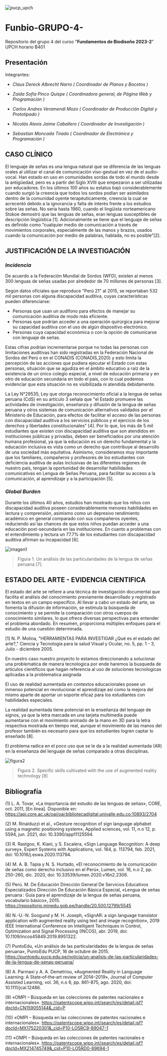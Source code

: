 ![pucp_upch](https://github.com/Sebas312431/Funbio-GRUPO-4-/assets/143019044/11b298ef-4331-4d34-9643-bca3bb04df60)

# Funbio-GRUPO-4-

Repositorio del grupo 4 del curso "**Fundamentos de Biodiseño 2023-2**" UPCH horario B401

## Presentación 


Integrantes:  

- *Claus Dereck Albrecht Narro ( Coordinador de Planos y Bocetos )*

- *Zaida Sofía Pinco Quispe ( Coordinadora general, de Página Web y Programación )*

- *Carlos Andres Veramendi Mozo ( Coordinador de Producción Digital y Prototipado )*

- *Nicolás Alexis Jaime Caballero ( Coordinador de Investigación )*

- *Sebastian Moncada Tirado ( Coordinador de Electrónica y Programación )*

## CASO CLÍNICO

El lenguaje de señas es una lengua natural que se diferencia de las lenguas orales al utilizar el canal de comunicación viso-gestual en vez de el audio-vocal. Han estado en uso en comunidades sordas de todo el mundo desde la antigüedad, pero es a partir del Siglo XVIII que empezaron a ser utilizadas por educadores. En los últimos 100 años su estatus bajó considerablemente cuando surgió la creencia que todos los sordos podían ser asimilados dentro de la comunidad oyente terapéuticamente, creencia la cual se acrecentó debido a la ignorancia y falta de interés frente a los estudios sobre las señas. No sería hasta 1960, cuando el lingüista norteamericano Stokoe demostró que las lenguas de señas, eran lenguas susceptibles de descripción lingüística [1]. Adicionalmente se tiene que el lenguaje de señas es definido como “cualquier medio de comunicación a través de movimientos corporales, especialmente de las manos y brazos, usados cuando la comunicación por medio de palabras, hablada, no es posible”[2].

## JUSTIFICACIÓN DE LA INVESTIGACIÓN
### *Incidencia*
De acuerdo a la Federación Mundial de Sordos (WFD), existen al menos 300 lenguas de señas usadas por alrededor de 70 millones de personas [3].

Según datos oficiales que reproduce "Perú 21" al 2015, se reportaban 532 mil personas con alguna discapacidad auditiva, cuyas características pueden diferenciarse:
  - Personas que usan un audífono para efectos de manejar su comunicación 	auditiva de modo más eficiente.
  - Personas que podrían acceder a una operación quirúrgica para mejorar su 	capacidad auditiva con el uso de algún dispositivo electrónico.
  - Personas cuya capacidad económica o con la opción de comunicarse con 	lenguaje de señas.

Estas cifras podrían incrementarse porque no todas las personas con limitaciones auditivas han sido registradas en la Federación Nacional de Sordos del Perú o en el CONADIS (CONADIS,2020) y esto limita la percepción de las acciones que pudiera ejecutar el Estado con estas personas, situación que se agudiza en el ámbito educativo a raíz de la existencia de un único colegio especial, a nivel de educación primaria y en otro de educación secundaria en todo el país, con lo cual podemos evidenciar que esta situación no es visibilizada ni atendida debidamente.

La Ley N°29535, Ley que otorga reconocimiento oficial a la lengua de señas peruana (CdS) en su artículo 3 señala que "el Estado promueve las actividades de investigación, enseñanza y difusión de la lengua de señas peruana y otros sistemas de comunicación alternativos validados por el Ministerio de Educación, para efectos de facilitar el acceso de las personas con discapacidad auditiva a los servicios públicos y el ejercicio de los derechos y libertades constitucionales" [4]. Por lo que, los más de 5 mil estudiantes que existen con discapacidad auditiva que son atendidos en instituciones públicas y privadas, deben ser beneficiados por una atención humana profesional, ya que la educación es un derecho fundamental y la educación inclusiva es vista como un derecho que contribuye al desarrollo de una sociedad más equitativa. Asimismo, consideramos muy importante que los familiares, compañeros y profesores de los estudiantes con deficiencia auditiva de aulas inclusivas de las diferentes regiones de nuestro país, tengan la oportunidad de desarrollar habilidades comunicativas en Lengua de Señas Peruana, para facilitar su acceso a la comunicación, al aprendizaje y a la participación [5].

### *Global Burden*
Durante los últimos 40 años, estudios han mostrado que los niños con discapacidad auditiva poseen considerablemente menores habilidades en lectura y comprensión, asimismo como un depresivo rendimiento académico en general comparado con sus compañeros oyentes, reduciendo así las chances de que estos niños puedan acceder a una educación post-secundaria en las instituciones. En cuanto a problemas con el entendimiento y lectura un 77.7% de los estudiantes con discapacidad auditiva afirman su incapacidad [6].

![imagen1](https://github.com/Sebas312431/Funbio-GRUPO-4-/assets/143362889/0ef0eee7-9c21-4c8a-b99d-d3fea0eda168)
> Figura 1. Un análisis de las particularidades de la lengua de señas peruana [7].

## ESTADO DEL ARTE - EVIDENCIA CIENTIFICA

El estado del arte se refiere a una técnica de investigación documental que facilita el análisis del conocimiento previamente desarrollado y registrado en textos en un campo específico. Al llevar a cabo un estado del arte, se fomenta la difusión de información, se estimula la búsqueda de conocimiento y se permite la comparación con otros cuerpos de conocimiento similares, lo que ofrece diversas perspectivas para entender el problema abordado. En resumen, proporciona múltiples enfoques para el estudio de una cuestión determinada.

[1] N. P.  Molina, "HERRAMIENTAS PARA INVESTIGAR ¿Qué es el estado del arte?," Ciencia y Tecnología para la salud Visual y Ocular, no. 5, pp. 1 - 3, Julio - diciembre 2005.

En nuestro caso nuestro proyecto lo estamos direccionando a solucionar una problematica de manera tecnologica por ende haremos la busqueda de articulos cientificos que hagan referencia al uso de soluciones tecnologicas aplicadas a la problematica asignada 

El uso de realidad aumentada en contextos educacionales posee un inmenso potencial en revolucionar el aprendizaje así como la mejora del mismo aparte de aportar un soporte eficaz para los estudiantes con habilidades especiales.

La realidad aumentada tiene potencial en la enseñanza del lenguaje de signos, ya que la letra marcada en una tarjeta multimedia puede aumentarse con el movimiento animado de la mano en 3D para la letra respectiva mostrada en tiempo real, aunque el movimiento de las manos del profesor también es necesario para que los estudiantes logren captar lo enseñado [8]. 

El problema radica en el poco uso que se le da a la realidad aumentada (AR) en la enseñanza del lenguaje de señas comparado a otras disciplinas.

![figura2](https://github.com/Sebas312431/Funbio-GRUPO-4-/assets/143362889/49cffd4c-cd77-4ec9-9b36-c30bb5287cd6)
> Figura 2. Specific skills cultivated with the use of augmented reality technology [8]


## Bibliografía

(1) L. A. Tovar, «La importancia del estudio de las lenguas de señas», CORE, oct. 2011, [En línea]. Disponible en: https://api.core.ac.uk/oai/oai:bibliotecadigital.univalle.edu.co:10893/2704

(2) M. Rinalduzzi et al., «Gesture recognition of sign language alphabet using a magnetic positioning system», Applied sciences, vol. 11, n.o 12, p. 5594, jun. 2021, doi: 10.3390/app11125594.

(3) R. Rastgoo, K. Kiani, y S. Escalera, «Sign Language Recognition: A deep survey», Expert Systems with Applications, vol. 164, p. 113794, feb. 2021, doi: 10.1016/j.eswa.2020.113794.

(4) M. A. B. Tapia y N. S. Hurtado, «El reconocimiento de la comunicación de señas como derecho inclusivo en el Perú», Lumen, vol. 16, n.o 2, pp. 250-260, dic. 2020, doi: 10.33539/lumen.2020.v16n2.2306.

(5) Perú. M. De Educación Dirección General De Servicios Educativos Especializados Dirección De Educación Básica Especial, «Lengua de señas peruana : Guía para el aprendizaje de la lengua de señas peruana, vocabulario básico», 2015. https://repositorio.minedu.gob.pe/handle/20.500.12799/5545

(6) N.-U.-N. Soogund y M. H. Joseph, «SignAR: a sign language translator application with augmented reality using text and image recognition», 2019 IEEE International Conference on Intelligent Techniques in Control, Optimization and Signal Processing (INCOS), abr. 2019, doi: 10.1109/incos45849.2019.8951322.

(7) PuntoEdu, «Un análisis de las particularidades de la lengua de señas peruana», PuntoEdu PUCP, 16 de octubre de 2015. https://puntoedu.pucp.edu.pe/noticia/un-analisis-de-las-particularidades-de-la-lengua-de-senas-peruana/

(8) A. Parmaxi y A. A. Demetriou, «Augmented Reality in Language Learning: A State‐of‐the‐art review of 2014–2019», Journal of Computer Assisted Learning, vol. 36, n.o 6, pp. 861-875, ago. 2020, doi: 10.1111/jcal.12486.

(9) «OMPI – Búsqueda en las colecciones de patentes nacionales e internacionales». https://patentscope.wipo.int/search/es/detail.jsf?docId=CN159055144&_cid=P

(10) «OMPI – Búsqueda en las colecciones de patentes nacionales e internacionales». https://patentscope.wipo.int/search/es/detail.jsf?docId=MX175220301&_cid=P10-LO5RC9-89047-1

(11) «OMPI – Búsqueda en las colecciones de patentes nacionales e internacionales». https://patentscope.wipo.int/search/es/detail.jsf?docId=MX214745749&_cid=P10-LO5RD0-89694-1
